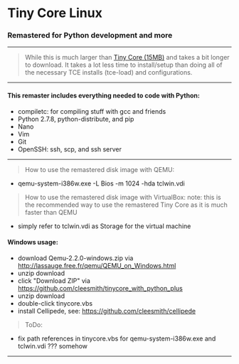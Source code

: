 # Tiny Core Linux

### Remastered for Python development and more

***

> While this is much larger than
[Tiny Core (15MB)](http://distro.ibiblio.org/tinycorelinux/downloads.html "Tiny Core")
and takes a bit longer to download. It takes a lot less time to install/setup than doing
all of the necessary TCE installs (tce-load) and configurations.

***

#### This remaster includes everything needed to code with Python:
* compiletc: for compiling stuff with gcc and friends
* Python 2.7.8, python-distribute, and pip
* Nano
* Vim
* Git
* OpenSSH: ssh, scp, and ssh server

***

> How to use the remastered disk image with QEMU:
* qemu-system-i386w.exe -L Bios -m 1024 -hda tclwin.vdi

> How to use the remastered disk image with VirtualBox:
> note: this is the recommended way to use the remastered Tiny Core as it is much faster than QEMU
* simply refer to tclwin.vdi as Storage for the virtual machine

#### Windows usage:
* download Qemu-2.2.0-windows.zip via http://lassauge.free.fr/qemu/QEMU_on_Windows.html
* unzip download
* click "Download ZIP" via https://github.com/cleesmith/tinycore_with_python_plus
* unzip download
* double-click tinycore.vbs
* install Cellipede, see: https://github.com/cleesmith/cellipede

> ToDo:
* fix path references in tinycore.vbs for qemu-system-i386w.exe and tclwin.vdi ??? somehow

***
